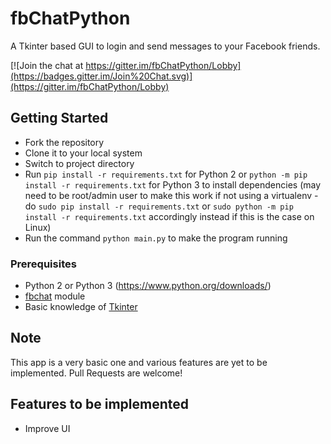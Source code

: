 # fbChatPython
A Tkinter based GUI to login and send messages to your Facebook friends.

[![Join the chat at https://gitter.im/fbChatPython/Lobby](https://badges.gitter.im/Join%20Chat.svg)](https://gitter.im/fbChatPython/Lobby)

## Getting Started
* Fork the repository
* Clone it to your local system
* Switch to project directory
* Run `pip install -r requirements.txt` for Python 2 or `python -m pip install -r requirements.txt` for Python 3 to install dependencies (may need to be root/admin user to make this work if not
  using a virtualenv - do `sudo pip install -r requirements.txt` or `sudo python -m pip install -r requirements.txt` accordingly instead if this is the case on Linux)
* Run the command `python main.py` to make the program running

### Prerequisites
* Python 2 or Python 3 (<https://www.python.org/downloads/>)
* [fbchat](https://fbchat.readthedocs.io/en/master/) module
* Basic knowledge of [Tkinter](http://effbot.org/tkinterbook/tkinter-index.htm)

## Note
This app is a very basic one and various features are yet to be implemented.
Pull Requests are welcome!

## Features to be implemented
* Improve UI
